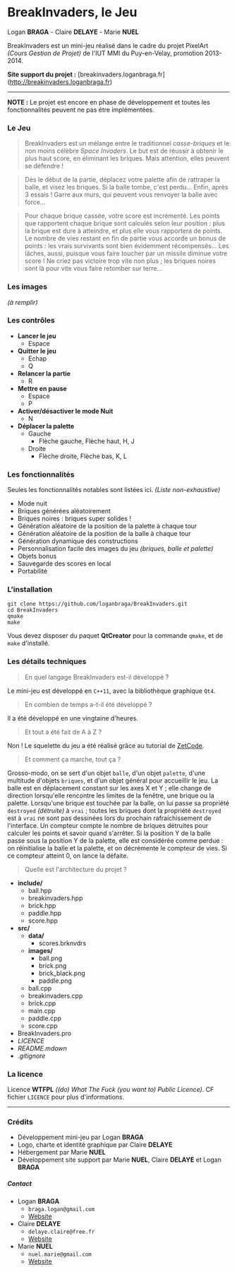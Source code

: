 BreakInvaders, le Jeu
=====================

Logan **BRAGA** - Claire **DELAYE** - Marie **NUEL**

BreakInvaders est un mini-jeu r&eacute;alis&eacute; dans le cadre du projet PixelArt *(Cours Gestion de Projet)* de l'IUT MMI du Puy-en-Velay, promotion 2013-2014.

**Site support du projet :** [breakinvaders.loganbraga.fr] (http://breakinvaders.loganbraga.fr)

******
**NOTE :** Le projet est encore en phase de d&eacute;veloppement et toutes les fonctionnalit&eacute;s peuvent ne pas &ecirc;tre impl&eacute;ment&eacute;es.

### Le Jeu
> BreakInvaders est un m&eacute;lange entre le traditionnel *casse-briques* et le non moins c&eacute;l&egrave;bre *Space Invaders*. Le but est de r&eacute;ussir &agrave; obtenir le plus haut score, en &eacute;liminant les briques. Mais attention, elles peuvent se d&eacute;fendre !

> D&egrave;s le d&eacute;but de la partie, d&eacute;placez votre palette afin de rattraper la balle, et visez les briques. Si la balle tombe, c'est perdu... Enfin, apr&egrave;s 3 essais ! Garre aux murs, qui peuvent vous renvoyer la balle avec force...

> Pour chaque brique cass&eacute;e, votre score est incr&eacute;ment&eacute;. Les points que rapportent chaque brique sont calcul&eacute;s selon leur position : plus la brique est dure &agrave; atteindre, et plus elle vous rapportera de points. Le nombre de vies restant en fin de partie vous accorde un bonus de points : les vrais survivants sont bien &eacute;videmment r&eacute;compens&eacute;s... Les l&acirc;ches, aussi, puisque vous faire toucher par un missile diminue votre score !
> Ne criez pas victoire trop vite non plus ; les briques noires sont l&agrave; pour vite vous faire retomber sur terre...

### Les images
*(&agrave; remplir)*

### Les contr&ocirc;les
+ **Lancer le jeu**
  - Espace
+ **Quitter le jeu**
  - Echap
  - Q
+ **Relancer la partie**
  - R
+ **Mettre en pause**
  - Espace
  - P
+ **Activer/d&eacute;sactiver le mode Nuit**
  - N
+ **D&eacute;placer la palette**
  - Gauche
    * Fl&egrave;che gauche, Fl&egrave;che haut, H, J
  - Droite
    * Fl&egrave;che droite, Fl&egrave;che bas, K, L

### Les fonctionnalit&eacute;s
Seules les fonctionnalit&eacute;s notables sont list&eacute;es ici.
*(Liste non-exhaustive)*

+ Mode nuit
+ Briques g&eacute;n&eacute;r&eacute;es al&eacute;atoirement
+ Briques noires : briques super solides !
+ G&eacute;n&eacute;ration al&eacute;atoire de la position de la palette &agrave; chaque tour
+ G&eacute;n&eacute;ration al&eacute;atoire de la position de la balle &agrave; chaque tour
+ G&eacute;n&eacute;ration dynamique des constructions
+ Personnalisation facile des images du jeu *(briques, balle et palette)*
+ Objets bonus
+ Sauvegarde des scores en local
+ Portabilit&eacute;

### L'installation
``` shell
git clone https://github.com/loganbraga/BreakInvaders.git
cd BreakInvaders
qmake
make
```

Vous devez disposer du paquet **QtCreator** pour la commande `qmake`, et de `make` d'install&eacute;.

### Les d&eacute;tails techniques
> En quel langage BreakInvaders est-il d&eacute;velopp&eacute; ?

Le mini-jeu est d&eacute;velopp&eacute; en `C++11`, avec la biblioth&egrave;que graphique `Qt4`.

> En combien de temps a-t-il &eacute;t&eacute; d&eacute;velopp&eacute; ?

Il a &eacute;t&eacute; d&eacute;velopp&eacute; en une vingtaine d'heures.

> Et tout a &eacute;t&eacute; fait de A &agrave; Z ?

Non ! Le squelette du jeu a &eacute;t&eacute; r&eacute;alis&eacute; gr&acirc;ce au tutorial de [ZetCode](http://zetcode.com/).

> Et comment &ccedil;a marche, tout &ccedil;a ?

Grosso-modo, on se sert d'un objet `balle`, d'un objet `palette`, d'une multitude d'objets `briques`, et d'un objet g&eacute;n&eacute;ral pour accueillir le jeu.
La balle est en d&eacute;placement constant sur les axes X et Y ; elle change de direction lorsqu'elle rencontre les limites de la fen&ecirc;tre, une brique ou la palette.
Lorsqu'une brique est touch&eacute;e par la balle, on lui passe sa propri&eacute;t&eacute; `destroyed` *(d&eacute;truite)* &agrave; `vrai` ; toutes les briques dont la propri&eacute;t&eacute; `destroyed` est &agrave; `vrai` ne sont pas dessin&eacute;es lors du prochain rafraichissement de l'interface.
Un compteur compte le nombre de briques d&eacute;truites pour calculer les points et savoir quand s'arr&ecirc;ter.
Si la position Y de la balle passe sous la position Y de la palette, elle est consid&eacute;r&eacute;e comme perdue : on r&eacute;initialise la balle et la palette, et on d&eacute;cr&eacute;mente le compteur de vies. Si ce compteur atteint 0, on lance la d&eacute;faite.

> Quelle est l'architecture du projet ?

- **include/**
  * ball.hpp
  * breakinvaders.hpp
  * brick.hpp
  * paddle.hpp
  * score.hpp
- **src/**
  * **data/**
    + scores.brknvdrs
  * **images/**
      + ball.png
      + brick.png
      + brick_black.png
      + paddle.png
  * ball.cpp
  * breakinvaders.cpp
  * brick.cpp
  * main.cpp
  * paddle.cpp
  * score.cpp
- BreakInvaders.pro
- *LICENCE*
- *README.mdown*
- *.gitignore*


### La licence
Licence **WTFPL** *((do) What The Fuck (you want to) Public Licence)*.
CF fichier `LICENCE` pour plus d'informations.

******

### Cr&eacute;dits
+ D&eacute;veloppement mini-jeu par Logan **BRAGA**
+ Logo, charte et identit&eacute; graphique par Claire **DELAYE**
+ H&eacute;bergement par Marie **NUEL**
+ D&eacute;veloppement site support par Marie **NUEL**, Claire **DELAYE** et Logan **BRAGA**

##### Contact
+ Logan **BRAGA**
  - `braga.logan@gmail.com`
  - [Website](http://loganbraga.fr)
+ Claire **DELAYE**
  - `delaye.claire@free.fr`
  - [Website](http://delaye-claire.fr)
+ Marie **NUEL**
  - `nuel.marie@gmail.com`
  - [Website](http://marienuel.com)
